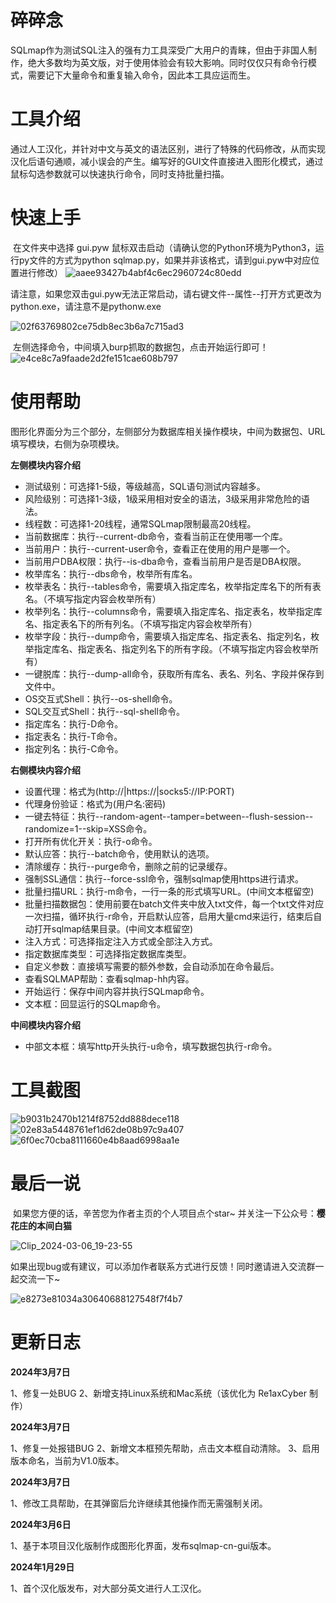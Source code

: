 # 碎碎念

​	SQLmap作为测试SQL注入的强有力工具深受广大用户的青睐，但由于非国人制作，绝大多数均为英文版，对于使用体验会有较大影响。同时仅仅只有命令行模式，需要记下大量命令和重复输入命令，因此本工具应运而生。 

# **工具介绍**

​	通过人工汉化，并针对中文与英文的语法区别，进行了特殊的代码修改，从而实现汉化后语句通顺，减小误会的产生。编写好的GUI文件直接进入图形化模式，通过鼠标勾选参数就可以快速执行命令，同时支持批量扫描。

# 快速上手

​	在文件夹中选择 gui.pyw 鼠标双击启动（请确认您的Python环境为Python3，运行py文件的方式为python sqlmap.py，如果并非该格式，请到gui.pyw中对应位置进行修改）
![aaee93427b4abf4c6ec2960724c80edd](https://github.com/honmashironeko/sqlmap-cn/assets/139044047/dd55065a-4cb8-40a4-838d-a55c90e96f7a)

请注意，如果您双击gui.pyw无法正常启动，请右键文件--属性--打开方式更改为python.exe，请注意不是pythonw.exe

![02f63769802ce75db8ec3b6a7c715ad3](https://github.com/honmashironeko/sqlmap-cn/assets/139044047/7c667cb5-cc6a-4d03-ad46-82da28c95759)

​	左侧选择命令，中间填入burp抓取的数据包，点击开始运行即可！
![e4ce8c7a9faade2d2fe151cae608b797](https://github.com/honmashironeko/sqlmap-cn/assets/139044047/05aa9b67-f838-4789-9c1f-8b7d1e0cf2e5)

# 使用帮助

​	图形化界面分为三个部分，左侧部分为数据库相关操作模块，中间为数据包、URL填写模块，右侧为杂项模块。

**左侧模块内容介绍**

- 测试级别：可选择1-5级，等级越高，SQL语句测试内容越多。
- 风险级别：可选择1-3级，1级采用相对安全的语法，3级采用非常危险的语法。
- 线程数：可选择1-20线程，通常SQLmap限制最高20线程。
- 当前数据库：执行--current-db命令，查看当前正在使用哪一个库。
- 当前用户：执行--current-user命令，查看正在使用的用户是哪一个。
- 当前用户DBA权限：执行--is-dba命令，查看当前用户是否是DBA权限。
- 枚举库名：执行--dbs命令，枚举所有库名。
- 枚举表名：执行--tables命令，需要填入指定库名，枚举指定库名下的所有表名。（不填写指定内容会枚举所有）
- 枚举列名：执行--columns命令，需要填入指定库名、指定表名，枚举指定库名、指定表名下的所有列名。（不填写指定内容会枚举所有）
- 枚举字段：执行--dump命令，需要填入指定库名、指定表名、指定列名，枚举指定库名、指定表名、指定列名下的所有字段。（不填写指定内容会枚举所有）
- 一键脱库：执行--dump-all命令，获取所有库名、表名、列名、字段并保存到文件中。
- OS交互式Shell：执行--os-shell命令。
- SQL交互式Shell：执行--sql-shell命令。
- 指定库名：执行-D命令。
- 指定表名：执行-T命令。
- 指定列名：执行-C命令。

**右侧模块内容介绍**

- 设置代理：格式为(http://|https://|socks5://IP:PORT)
- 代理身份验证：格式为(用户名:密码)
- 一键去特征：执行--random-agent--tamper=between--flush-session--randomize=1--skip=XSS命令。
- 打开所有优化开关：执行-o命令。
- 默认应答：执行--batch命令，使用默认的选项。
- 清除缓存：执行--purge命令，删除之前的记录缓存。
- 强制SSL通信：执行--force-ssl命令，强制sqlmap使用https进行请求。
- 批量扫描URL：执行-m命令，一行一条的形式填写URL。(中间文本框留空)
- 批量扫描数据包：使用前要在batch文件夹中放入txt文件，每一个txt文件对应一次扫描，循环执行-r命令，开启默认应答，启用大量cmd来运行，结束后自动打开sqlmap结果目录。(中间文本框留空)
- 注入方式：可选择指定注入方式或全部注入方式。
- 指定数据库类型：可选择指定数据库类型。
- 自定义参数：直接填写需要的额外参数，会自动添加在命令最后。
- 查看SQLMAP帮助：查看sqlmap-hh内容。
- 开始运行：保存中间内容并执行SQLmap命令。
- 文本框：回显运行的SQLmap命令。

**中间模块内容介绍**

- 中部文本框：填写http开头执行-u命令，填写数据包执行-r命令。

# 工具截图
![b9031b2470b1214f8752dd888dece118](https://github.com/honmashironeko/sqlmap-cn/assets/139044047/cdaf0648-21a1-48a5-9a0e-c5d3fa7ad820)
![02e83a5448761ef1d62de08b97c9a407](https://github.com/honmashironeko/sqlmap-cn/assets/139044047/30928bcf-d808-46ae-8769-00b0ebeb06af)
![6f0ec70cba8111660e4b8aad6998aa1e](https://github.com/honmashironeko/sqlmap-cn/assets/139044047/a302133e-7887-4112-98cc-b093c1349a3a)

# 最后一说

​	如果您方便的话，辛苦您为作者主页的个人项目点个star~ 并关注一下公众号：**樱花庄的本间白猫**

![Clip_2024-03-06_19-23-55](https://github.com/honmashironeko/sqlmap-cn/assets/139044047/ac76b86e-35b9-4c64-a00a-1eb7a7fe05d2)

​	如果出现bug或有建议，可以添加作者联系方式进行反馈！同时邀请进入交流群一起交流一下~

![e8273e81034a30640688127548f7f4b7](https://github.com/honmashironeko/sqlmap-cn/assets/139044047/1bd6390a-673c-42e6-9a62-074eb35e146e)

# 更新日志

**2024年3月7日**

1、修复一处BUG
2、新增支持Linux系统和Mac系统（该优化为 Re1axCyber 制作）

**2024年3月7日**

1、修复一处报错BUG
2、新增文本框预先帮助，点击文本框自动清除。
3、启用版本命名，当前为V1.0版本。

**2024年3月7日**

1、修改工具帮助，在其弹窗后允许继续其他操作而无需强制关闭。

**2024年3月6日**

1、基于本项目汉化版制作成图形化界面，发布sqlmap-cn-gui版本。

**2024年1月29日**

1、首个汉化版发布，对大部分英文进行人工汉化。
